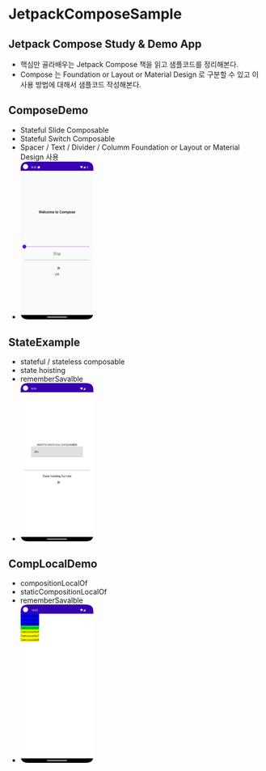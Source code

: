 # JetpackComposeSample
## Jetpack Compose Study &amp; Demo App
- 핵심만 골라배우는 Jetpack Compose 책을 읽고 샘플코드를 정리해본다.
- Compose 는 Foundation or Layout or Material Design 로 구분할 수 있고 이 사용 방법에 대해서 샘플코드 작성해본다.

## ComposeDemo
- Stateful Slide Composable
- Stateful Switch Composable
- Spacer / Text / Divider / Columm Foundation or Layout or Material Design 사용
- <img src = "https://github.com/jhanulis7/JetpackComposeSample/blob/main/DemoCompose.png" width="30%" height="30%">

## StateExample
- stateful / stateless composable
- state hoisting 
- rememberSavalble
- <img src = "https://github.com/jhanulis7/JetpackComposeSample/blob/main/Hoisting.png" width="30%" height="30%">

## CompLocalDemo
- compositionLocalOf
- staticCompositionLocalOf
- rememberSavalble
- <img src = "https://github.com/jhanulis7/JetpackComposeSample/blob/main/CompLocal.png" width="30%" height="30%">


